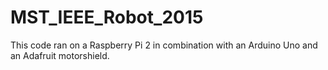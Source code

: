 # MST_IEEE_Robot_2015
This code ran on a Raspberry Pi 2 in combination with an Arduino Uno and an Adafruit motorshield.
